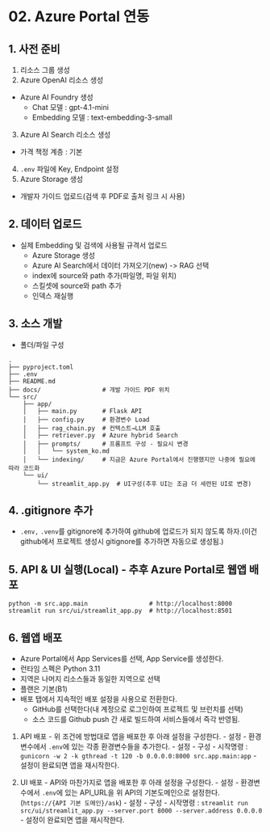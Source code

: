 # 02. Azure Portal 연동

## 1. 사전 준비
1. 리소스 그룹 생성
2. Azure OpenAI 리소스 생성
  - Azure AI Foundry 생성
    - Chat 모델 : gpt-4.1-mini
    - Embedding 모델 : text-embedding-3-small
3. Azure AI Search 리소스 생성
  - 가격 책정 계층 : 기본
4. `.env` 파일에 Key, Endpoint 설정
5. Azure Storage 생성
  - 개발자 가이드 업로드(검색 후 PDF로 출처 링크 시 사용) 

## 2. 데이터 업로드
  - 실제 Embedding 및 검색에 사용될 규격서 업로드
    - Azure Storage 생성
    - Azure AI Search에서 데이터 가져오기(new) -> RAG 선택
    - index에 source와 path 추가(파일명, 파일 위치)
    - 스킬셋에 source와 path 추가
    - 인덱스 재실행

## 3. 소스 개발
  - 폴더/파일 구성
  ```
  .
  ├── pyproject.toml
  ├── .env
  ├── README.md
  ├── docs/                 # 개발 가이드 PDF 위치
  └── src/
      ├── app/
      │   ├── main.py       # Flask API 
      │   ├── config.py     # 환경변수 Load
      │   ├── rag_chain.py  # 컨텍스트→LLM 호출
      │   ├── retriever.py  # Azure hybrid Search
      │   ├── prompts/      # 프롬프트 구성 - 필요시 변경
      │   │   └── system_ko.md 
      │   └── indexing/     # 지금은 Azure Portal에서 진행했지만 나중에 필요에 따라 코드화
      └── ui/
          └── streamlit_app.py  # UI구성(추후 UI는 조금 더 세련된 UI로 변경)
  ```

## 4. .gitignore 추가
  - `.env,` `.venv`를 gitignore에 추가하여 github에 업로드가 되지 않도록 하자.(이건 github에서 프로젝트 생성시 gitignore를 추가하면 자동으로 생성됨.)

## 5. API & UI 실행(Local) - 추후 Azure Portal로 웹앱 배포
  ```
  python -m src.app.main                 # http://localhost:8000
  streamlit run src/ui/streamlit_app.py  # http://localhost:8501
  ```

## 6. 웹앱 배포
  - Azure Portal에서 App Services를 선택, App Service를 생성한다.
  - 런타임 스펙은 Python 3.11
  - 지역은 나머지 리소스들과 동일한 지역으로 선택
  - 플랜은 기본(B1)
  - 배포 탭에서 지속적인 배포 설정을 사용으로 전환한다.
    - GitHub를 선택한다(내 계정으로 로그인하여 프로젝트 및 브런치를 선택)
    - 소스 코드를 Github push 간 새로 빌드하여 서비스들에서 즉각 반영됨.
  1. API 배포
    - 위 조건에 방법대로 앱을 배포한 후 아래 설정을 구성한다.
    - 설정 - 환경변수에서 `.env`에 있는 각종 환경변수들을 추가한다.
    - 설정 - 구성 - 시작명령 : `gunicorn -w 2 -k gthread -t 120 -b 0.0.0.0:8000 src.app.main:app`
    - 설정이 완료되면 앱을 재시작한다.

  2. UI 배포
    - API와 마찬가지로 앱을 배포한 후 아래 설정을 구성한다.
    - 설정 - 환경변수에서 `.env`에 있는 API_URL을 위 API의 기본도메인으로 설정한다.(`https://{API 기본 도메인}/ask`)
    - 설정 - 구성 - 시작명령 : `streamlit run src/ui/streamlit_app.py --server.port 8000 --server.address 0.0.0.0`
    - 설정이 완료되면 앱을 재시작한다.